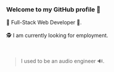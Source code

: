 ### Welcome to my GitHub profile 🚀

💅 Full-Stack Web Developer 🦾.
<br>
<br>
🕵️ I am currently looking for employment.

<br>

>I used to be an audio engineer 🔊.
<!--
**mrzachnugent/mrzachnugent** is a ✨ _special_ ✨ repository because its `README.md` (this file) appears on your GitHub profile.

Here are some ideas to get you started:

- 🔭 I’m currently working on ...
- 🌱 I’m currently learning ...
- 👯 I’m looking to collaborate on ...
- 🤔 I’m looking for help with ...
- 💬 Ask me about ...
- 📫 How to reach me: ...
- 😄 Pronouns: ...
- ⚡ Fun fact: ...
-->
